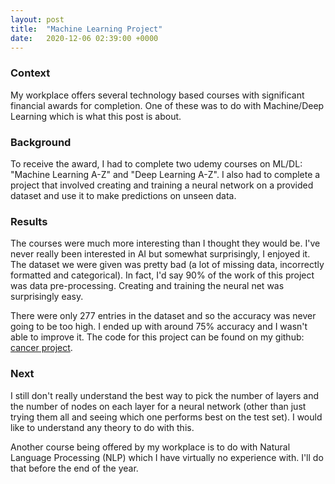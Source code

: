 ```yaml
---
layout: post
title:  "Machine Learning Project"
date:   2020-12-06 02:39:00 +0000
---
```

### Context
My workplace offers several technology based courses with significant financial awards for completion. One of these was to do with Machine/Deep Learning which is what this post is about.

### Background
To receive the award, I had to complete two udemy courses on ML/DL: "Machine Learning A-Z" and "Deep Learning A-Z". I also had to complete a project that involved creating and training a neural network on a provided dataset and use it to make predictions on unseen data.

### Results
The courses were much more interesting than I thought they would be. I've never really been interested in AI but somewhat surprisingly, I enjoyed it. The dataset we were given was pretty bad (a lot of missing data, incorrectly formatted and categorical). In fact, I'd say 90% of the work of this project was data pre-processing. Creating and training the neural net was surprisingly easy.

There were only 277 entries in the dataset and so the accuracy was never going to be too high. I ended up with around 75% accuracy and I wasn't able to improve it. The code for this project can be found on my github: [cancer project](https://github.com/vel0rum/Machine-Learning).

### Next
I still don't really understand the best way to pick the number of layers and the number of nodes on each layer for a neural network (other than just trying them all and seeing which one performs best on the test set). I would like to understand any theory to do with this.

Another course being offered by my workplace is to do with Natural Language Processing (NLP) which I have virtually no experience with. I'll do that before the end of the year.
